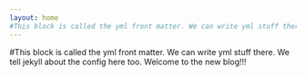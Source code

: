 ```yaml
---
layout: home
#This block is called the yml front matter. We can write yml stuff there. We tell jekyll about the config here too.
---
```


#This block is called the yml front matter. We can write yml stuff there. We tell jekyll about the config here too.
Welcome to the new blog!!!

